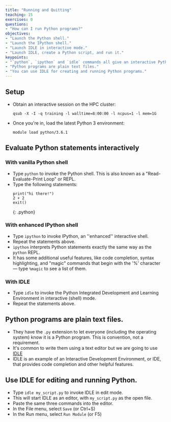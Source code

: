 ```yaml
---
title: "Running and Quitting"
teaching: 15
exercises: 0
questions:
- "How can I run Python programs?"
objectives:
- "Launch the Python shell."
- "Launch the IPython shell."
- "Launch IDLE in interactive mode."
- "Launch IDLE, create a Python script, and run it."
keypoints:
- "`python`, `ipython` and `idle` commands all give an interactive Python shell (REPL)."
- "Python programs are plain text files."
- "You can use IDLE for creating and running Python programs."
---
```

## Setup

*   Obtain an interactive session on the HPC cluster:
    ~~~
    qsub -X -I -q training -l walltime=8:00:00 -l ncpus=1 -l mem=1G
    ~~~
*   Once you're in, load the latest Python 3 environment:
    ~~~
    module load python/3.6.1
    ~~~

## Evaluate Python statements interactively
    
### With vanilla Python shell
*   Type `python` to invoke the Python shell. This is also known as a "Read-Evaluate-Print Loop" or REPL.
*   Type the following statements:
    ~~~ 
    print("hi there!")
    2 + 2
    exit()
    ~~~
    {: .python}

### With enhanced IPython shell

*   Type `ipython` to invoke IPython, an ''enhanced'' interactive shell.
*   Repeat the statements above.
*   `ipython` interprets Python statements exactly the same way as the `python` REPL.
*   It has some additional useful features, like code completion, syntax highlighting, and "magic" commands that begin with the '%' character — type `%magic` to see a list of them.

### With IDLE

*   Type `idle` to invoke the Python Integrated Development and Learning Environment in interactive (shell) mode.
*   Repeat the statements above.

## Python programs are plain text files.

*   They have the `.py` extension to let everyone (including the operating system) 
    know it is a Python program. This is convention, not a requirement.
*   It's common to write them using a text editor but we are going to use [IDLE](https://docs.python.org/3/library/idle.html)
*   IDLE is an example of an Interactive Development Environment, or IDE, that provides code completion and other helpful features.

## Use IDLE for editing and running Python.

*   Type `idle my_script.py` to invoke IDLE in edit mode.
*   This will start IDLE as an editor, with `my_script.py` as the open file.
*   Paste the same three commands into the editor.
*   In the File menu, select `Save` (or Ctrl+S)
*   In the Run menu, select `Run Module` (or F5)

[ipython]: https://ipython.org/
[idle]: https://docs.python.org/3/library/idle.html
